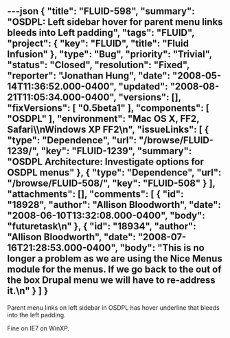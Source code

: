 ---json
{
  "title": "FLUID-598",
  "summary": "OSDPL: Left sidebar hover for parent menu links bleeds into Left padding",
  "tags": "FLUID",
  "project": {
    "key": "FLUID",
    "title": "Fluid Infusion"
  },
  "type": "Bug",
  "priority": "Trivial",
  "status": "Closed",
  "resolution": "Fixed",
  "reporter": "Jonathan Hung",
  "date": "2008-05-14T11:36:52.000-0400",
  "updated": "2008-08-21T11:05:34.000-0400",
  "versions": [],
  "fixVersions": [
    "0.5beta1"
  ],
  "components": [
    "OSDPL"
  ],
  "environment": "Mac OS X, FF2, Safari\\\nWindows XP FF2\n",
  "issueLinks": [
    {
      "type": "Dependence",
      "url": "/browse/FLUID-1239/",
      "key": "FLUID-1239",
      "summary": "OSDPL Architecture: Investigate options for OSDPL menus"
    },
    {
      "type": "Dependence",
      "url": "/browse/FLUID-508/",
      "key": "FLUID-508"
    }
  ],
  "attachments": [],
  "comments": [
    {
      "id": "18928",
      "author": "Allison Bloodworth",
      "date": "2008-06-10T13:32:08.000-0400",
      "body": "futuretask\n"
    },
    {
      "id": "18934",
      "author": "Allison Bloodworth",
      "date": "2008-07-16T21:28:53.000-0400",
      "body": "This is no longer a problem as we are using the Nice Menus module for the menus. If we go back to the out of the box Drupal menu we will have to re-address it.\n"
    }
  ]
}
---
Parent menu links on left sidebar in OSDPL has hover underline that bleeds into the left padding.

Fine on IE7 on WinXP.

        
